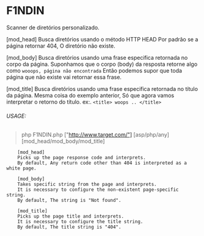 # F1NDIN

Scanner de diretórios personalizado.

[mod_head]
Busca diretórios usando o método HTTP HEAD
Por padrão se a página retornar 404, O diretório não existe.

[mod_body]
Busca diretórios usando uma frase especifica retornada no corpo da página.
Suponhamos que o corpo (body) da resposta retorne algo como ```wooops, página não encontrada```
Então podemos supor que toda página que não existe vai retornar essa frase.

[mod_title]
Busca diretórios usando uma frase especifica retornada no título da página.
Mesma coisa do exemplo anterior, Só que agora vamos interpretar o retorno do título. ex:. ```<title> woops .. </title>```


###### USAGE:
> php F1NDIN.php ["http://www.target.com/"] [asp/php/any] [mod_head/mod_body/mod_title]




		[mod_head]
		Picks up the page response code and interprets.
		By default, Any return code other than 404 is interpreted as a white page.

		[mod_body]
		Takes specific string from the page and interprets.
		It is necessary to configure the non-existent page-specific string.
		By default, The string is "Not found".

		[mod_title]
		Picks up the page title and interprets.
		It is necessary to configure the title string.
		By default, The title string is "404".


